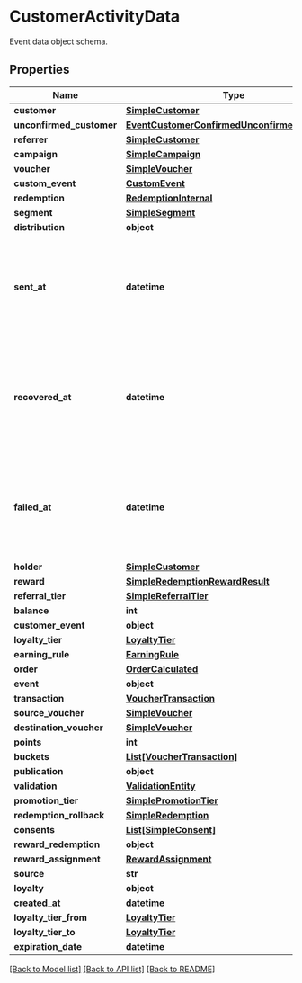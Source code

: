 # CustomerActivityData

Event data object schema.

## Properties
Name | Type | Description | Notes
------------ | ------------- | ------------- | -------------
**customer** | [**SimpleCustomer**](SimpleCustomer.md) |  | 
**unconfirmed_customer** | [**EventCustomerConfirmedUnconfirmedCustomer**](EventCustomerConfirmedUnconfirmedCustomer.md) |  | [optional] 
**referrer** | [**SimpleCustomer**](SimpleCustomer.md) |  | 
**campaign** | [**SimpleCampaign**](SimpleCampaign.md) |  | 
**voucher** | [**SimpleVoucher**](SimpleVoucher.md) |  | 
**custom_event** | [**CustomEvent**](CustomEvent.md) |  | 
**redemption** | [**RedemptionInternal**](RedemptionInternal.md) |  | [optional] 
**segment** | [**SimpleSegment**](SimpleSegment.md) |  | 
**distribution** | **object** |  | [optional] 
**sent_at** | **datetime** | Timestamp representing the date and time when the distribution was sent in ISO 8601 format. | 
**recovered_at** | **datetime** | Timestamp representing the date and time when the distribution was recovered in ISO 8601 format. | 
**failed_at** | **datetime** | Timestamp representing the date and time when the distribution failed in ISO 8601 format. | 
**holder** | [**SimpleCustomer**](SimpleCustomer.md) |  | [optional] 
**reward** | [**SimpleRedemptionRewardResult**](SimpleRedemptionRewardResult.md) |  | [optional] 
**referral_tier** | [**SimpleReferralTier**](SimpleReferralTier.md) |  | [optional] 
**balance** | **int** |  | [optional] 
**customer_event** | **object** |  | [optional] 
**loyalty_tier** | [**LoyaltyTier**](LoyaltyTier.md) |  | 
**earning_rule** | [**EarningRule**](EarningRule.md) |  | [optional] 
**order** | [**OrderCalculated**](OrderCalculated.md) |  | [optional] 
**event** | **object** |  | [optional] 
**transaction** | [**VoucherTransaction**](VoucherTransaction.md) |  | [optional] 
**source_voucher** | [**SimpleVoucher**](SimpleVoucher.md) |  | [optional] 
**destination_voucher** | [**SimpleVoucher**](SimpleVoucher.md) |  | [optional] 
**points** | **int** |  | [optional] 
**buckets** | [**List[VoucherTransaction]**](VoucherTransaction.md) |  | [optional] 
**publication** | **object** |  | [optional] 
**validation** | [**ValidationEntity**](ValidationEntity.md) |  | [optional] 
**promotion_tier** | [**SimplePromotionTier**](SimplePromotionTier.md) |  | [optional] 
**redemption_rollback** | [**SimpleRedemption**](SimpleRedemption.md) |  | [optional] 
**consents** | [**List[SimpleConsent]**](SimpleConsent.md) |  | [optional] 
**reward_redemption** | **object** |  | [optional] 
**reward_assignment** | [**RewardAssignment**](RewardAssignment.md) |  | [optional] 
**source** | **str** |  | [optional] 
**loyalty** | **object** |  | [optional] 
**created_at** | **datetime** |  | 
**loyalty_tier_from** | [**LoyaltyTier**](LoyaltyTier.md) |  | 
**loyalty_tier_to** | [**LoyaltyTier**](LoyaltyTier.md) |  | 
**expiration_date** | **datetime** |  | 

[[Back to Model list]](../README.md#documentation-for-models) [[Back to API list]](../README.md#documentation-for-api-endpoints) [[Back to README]](../README.md)


